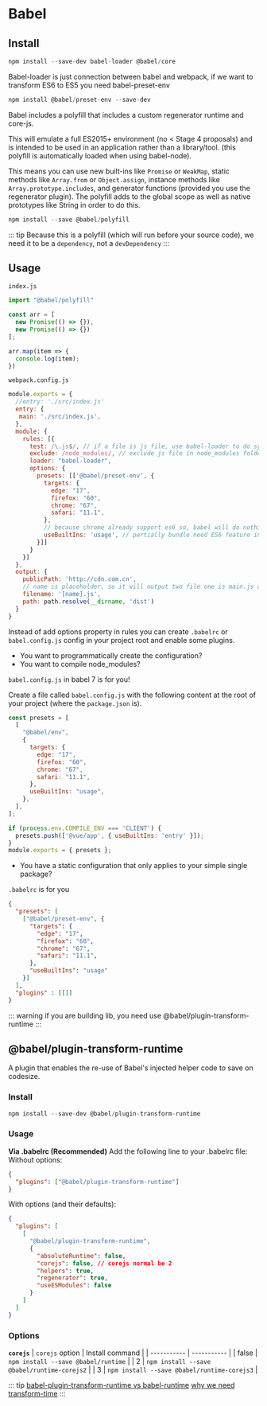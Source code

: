 # Babel

## Install
```js
npm install --save-dev babel-loader @babel/core
```

Babel-loader is just connection between babel and webpack, if we want to transform ES6 to ES5 you need babel-preset-env

```js
npm install @babel/preset-env --save-dev
```

Babel includes a polyfill that includes a custom regenerator runtime and core-js.

This will emulate a full ES2015+ environment (no < Stage 4 proposals) and is intended to be used in an application rather than a library/tool. (this polyfill is automatically loaded when using babel-node).

This means you can use new built-ins like `Promise` or `WeakMap`, static methods like `Array.from` or `Object.assign`, instance methods like `Array.prototype.includes`, and generator functions (provided you use the regenerator plugin). The polyfill adds to the global scope as well as native prototypes like String in order to do this.
```js
npm install --save @babel/polyfill
```

::: tip
Because this is a polyfill (which will run before your source code), we need it to be a `dependency`, not a `devDependency`
:::

## Usage

`index.js`
```js
import "@babel/polyfill"

const arr = [
  new Promise(() => {}),
  new Promise(() => {})
];

arr.map(item => {
  console.log(item);
})
```

`webpack.config.js`
```js
module.exports = {
  //entry: './src/index.js'
  entry: {
   main: './src/index.js',
  },
  module: {
    rules: [{ 
      test: /\.js$/, // if a file is js file, use babel-loader to do syntax analyze
      exclude: /node_modules/, // exclude js file in node_modules folder
      loader: "babel-loader",
      options: {
        presets: [['@babel/preset-env', {
          targets: {
            edge: "17",
            firefox: "60",
            chrome: "67",
            safari: "11.1",
          },
          // because chrome already support es6 so, babel will do nothing for the target list browsers
          useBuiltIns: 'usage', // partially bundle need ES6 feature in main.js, minimize main.js file size
        }]]
      }
    }]
  },
  output: {
    publicPath: 'http://cdn.com.cn',
    // name is placeholder, so it will output two file one is main.js another is sub.js
    filename: '[name].js',
    path: path.resolve(__dirname, 'dist')
  }
}

```
Instead of add options property in rules you can create `.babelrc` or `babel.config.js` config in your project root and enable some plugins.

- You want to programmatically create the configuration?
- You want to compile node_modules?

`babel.config.js` in babel 7 is for you!

Create a file called `babel.config.js` with the following content at the root of your project (where the `package.json` is).
```js
const presets = [
  [
    "@babel/env",
    {
      targets: {
        edge: "17",
        firefox: "60",
        chrome: "67",
        safari: "11.1",
      },
      useBuiltIns: "usage",
    },
  ],
];

if (process.env.COMPILE_ENV === 'CLIENT') {
  presets.push(['@vue/app', { useBuiltIns: 'entry' }]);
}
module.exports = { presets };
```
- You have a static configuration that only applies to your simple single package?

`.babelrc` is for you
```json
{
  "presets": [
    ["@babel/preset-env", {
      "targets": {
        "edge": "17",
        "firefox": "60",
        "chrome": "67",
        "safari": "11.1",
      },
      "useBuiltIns": "usage"
    }]
  ],
  "plugins" : [[]]
}
```
::: warning
if you are building lib, you need use @babel/plugin-transform-runtime
:::
## @babel/plugin-transform-runtime

A plugin that enables the re-use of Babel's injected helper code to save on codesize.

### Install
```js
npm install --save-dev @babel/plugin-transform-runtime
```

### Usage
**Via .babelrc (Recommended)**
Add the following line to your .babelrc file:
Without options:

```json
{
  "plugins": ["@babel/plugin-transform-runtime"]
}
```

With options (and their defaults):

```json
{
  "plugins": [
    [
      "@babel/plugin-transform-runtime",
      {
        "absoluteRuntime": false,
        "corejs": false, // corejs normal be 2
        "helpers": true,
        "regenerator": true,
        "useESModules": false
      }
    ]
  ]
}
```
### Options
**`corejs`**
| `corejs` option | Install command |
| ----------- | ----------- |
| false | `npm install --save @babel/runtime` |
| 2 | `npm install --save @babel/runtime-corejs2` |
| 3 | `npm install --save @babel/runtime-corejs3` |

::: tip
<a href="https://segmentfault.com/q/1010000012041869/a-1020000012044930" target="_blank">babel-plugin-transform-runtime vs babel-runtime</a>
<a href="https://cloud.tencent.com/developer/section/1489431" target="_blank">why we need transform-time</a>
:::
